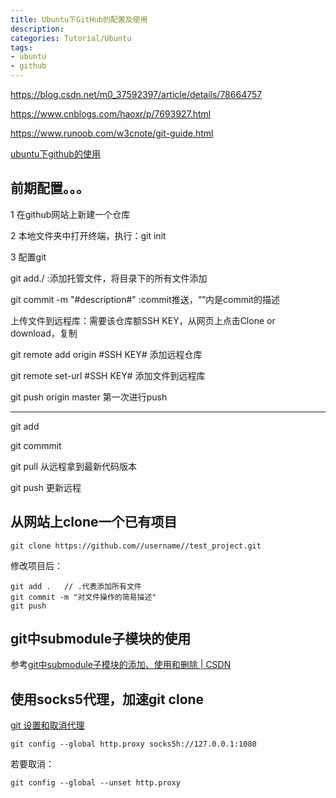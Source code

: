 ```yaml
---
title: Ubuntu下GitHub的配置及使用
description:
categories: Tutorial/Ubuntu
tags: 
- ubuntu
- github
---
```



https://blog.csdn.net/m0_37592397/article/details/78664757

https://www.cnblogs.com/haoxr/p/7693927.html

https://www.runoob.com/w3cnote/git-guide.html

[ubuntu下github的使用](https://blog.csdn.net/u012411498/article/details/80675608)





## 前期配置。。。

1 在github网站上新建一个仓库

2 本地文件夹中打开终端，执行：git init

3 配置git

git add./ :添加托管文件，将目录下的所有文件添加

git commit -m "#description#"  :commit推送，“”内是commit的描述

上传文件到远程库：需要该仓库额SSH KEY，从网页上点击Clone or download，复制

git remote add origin #SSH KEY#   添加远程仓库

git remote set-url #SSH KEY#    添加文件到远程库

git push origin master 第一次进行push

***

git add

git commmit

git pull 从远程拿到最新代码版本

git push 更新远程


## 从网站上clone一个已有项目
```
git clone https://github.com//username//test_project.git 
```
修改项目后：
```
git add .   // .代表添加所有文件  
git commit -m "对文件操作的简易描述"  
git push
```


## git中submodule子模块的使用
参考[git中submodule子模块的添加、使用和删除 | CSDN](https://blog.csdn.net/guotianqing/article/details/82391665)

## 使用socks5代理，加速git clone
[git 设置和取消代理](https://gist.github.com/laispace/666dd7b27e9116faece6)
```
git config --global http.proxy socks5h://127.0.0.1:1080

```
若要取消：
```
git config --global --unset http.proxy
```


